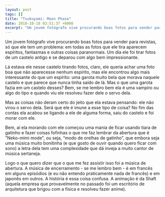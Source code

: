 ```yaml
---
layout: post
tags: []
title: "Tsukuyomi: Moon Phase"
date: 2018-10-18 03:51:37 +0000
excerpt: "Um jovem fotógrafo vive procurando boas fotos para vender para revistas, só que ele tem um problema: em todas as fotos que ele tira..."
---
```


Um jovem fotógrafo vive procurando boas fotos para vender para revistas, só que ele tem um problema: em todas as fotos que ele tira aparecem espíritos, fantasmas e outras coisas paranormais. Um dia ele foi tirar fotos de um castelo antigo e se deparou com algo bem impressionante.

Lá estava ele nesse castelo tirando fotos, claro, ele queria achar uma foto boa que não aparecesse nenhum espírito, mas ele encontrou algo mais interessante do que um espírito: uma garota muito bela que morava naquele castelo e que parece que nunca tinha saído de lá. Mas o que uma garota fazia em um castelo desses? Bem, se me lembro bem ela é uma vampiro ou algo do tipo e quando viu ele resolveu fazer dele o servo dela.

Mas as coisas não deram certo do jeito que ela estava pensando: ele não virou o servo dela. Será que ele é imune a esse tipo de coisa? No fim das contas ela acabou se ligando a ele de alguma forma, saiu do castelo e foi morar com ele.

Bem, aí ela morando com ele começou uma mania de ficar usando tiara de gatinho e fazer coisas fofinhas o que me faz lembrar da abertura que é "Neko-mimi mode", ou seja, “modo de orelhas de gatinho”, que embora seja uma música muito bonitinha (e que gosto de ouvir quando quero ficar com sono) a letra dela tem uma complexidade que dá inveja a muito cantor de música sertaneja.

Logo o que quero dizer que o que me fez assistir isso foi a música de abertura. A música de encerramento - se me lembro bem - é em francês em alguns episódios (e eu não entendo praticamente nada de francês) e em japonês em outros. A história é essa coisa confusa. A animação é da Shaft (aquela empresa que provavelmente no passado foi um escritório de arquitetura que brigou com a física e resolveu fazer anime).